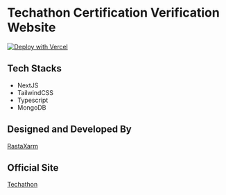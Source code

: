 # Techathon Certification Verification Website

[![Deploy with Vercel](https://vercel.com/button)](https://vercel.com/new/git/external?repository-url=https://github.com/vercel/next.js/tree/canary/examples/with-tailwindcss&project-name=with-tailwindcss&repository-name=with-tailwindcss)

## Tech Stacks

- NextJS
- TailwindCSS
- Typescript
- MongoDB

## Designed and Developed By

[RastaXarm](https://github.com/xarmzon)

## Official Site

[Techathon](https://techathonian.com/)
